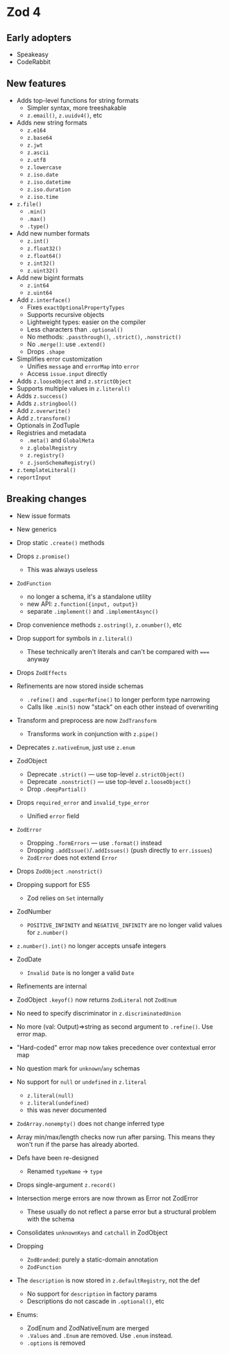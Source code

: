 # Zod 4

## Early adopters

- Speakeasy
- CodeRabbit

## New features

- Adds top-level functions for string formats
  - Simpler syntax, more treeshakable
  - `z.email()`, `z.uuidv4()`, etc
- Adds new string formats
  - `z.e164`
  - `z.base64`
  - `z.jwt`
  - `z.ascii`
  - `z.utf8`
  - `z.lowercase`
  - `z.iso.date`
  - `z.iso.datetime`
  - `z.iso.duration`
  - `z.iso.time`
- `z.file()`
  - `.min()`
  - `.max()`
  - `.type()`
- Add new number formats
  - `z.int()`
  - `z.float32()`
  - `z.float64()`
  - `z.int32()`
  - `z.uint32()`
- Add new bigint formats
  - `z.int64`
  - `z.uint64`
- Add `z.interface()`
  - Fixes `exactOptionalPropertyTypes`
  - Supports recursive objects
  - Lightweight types: easier on the compiler
  - Less characters than `.optional()`
  - No methods: `.passthrough()`, `.strict()`, `.nonstrict()`
  - No `.merge()`: use `.extend()`
  - Drops `.shape`
- Simplifies error customization
  - Unifies `message` and `errorMap` into `error`
  - Access `issue.input` directly
- Adds `z.looseObject` and `z.strictObject`
- Supports multiple values in `z.literal()`
- Adds `z.success()`
- Adds `z.stringbool()`
- Add `z.overwrite()`
- Add `z.transform()`
- Optionals in ZodTuple
- Registries and metadata
  - `.meta()` and `GlobalMeta`
  - `z.globalRegistry`
  - `z.registry()`
  - `z.jsonSchemaRegistry()`
- `z.templateLiteral()`
- `reportInput`

## Breaking changes

- New issue formats
- New generics
- Drop static `.create()` methods
- Drops `z.promise()`
  - This was always useless
- `ZodFunction`
  - no longer a schema, it's a standalone utility
  - new API: `z.function({input, output})`
  - separate `.implement()` and `.implementAsync()`
- Drop convenience methods `z.ostring()`, `z.onumber()`, etc
- Drop support for symbols in `z.literal()`
  - These technically aren't literals and can't be compared with `===` anyway
- Drops `ZodEffects`
- Refinements are now stored inside schemas
  - `.refine()` and `.superRefine()` to longer perform type narrowing
  - Calls like `.min(5)` now "stack" on each other instead of overwriting
- Transform and preprocess are now `ZodTransform`
  - Transforms work in conjunction with `z.pipe()`
- Deprecates `z.nativeEnum`, just use `z.enum`

- ZodObject
  - Deprecate `.strict()` — use top-level `z.strictObject()`
  - Deprecate `.nonstrict()` — use top-level `z.looseObject()`
  - Drop `.deepPartial()`
- Drops `required_error` and `invalid_type_error`
  - Unified `error` field
- `ZodError`
  - Dropping `.formErrors` — use `.format()` instead
  - Dropping `.addIssue()`/`.addIssues()` (push directly to `err.issues`)
  - `ZodError` does not extend `Error`
- Drops `ZodObject` `.nonstrict()`
- Dropping support for ES5
  - Zod relies on `Set` internally
- ZodNumber
  - `POSITIVE_INFINITY` and `NEGATIVE_INFINITY` are no longer valid values for `z.number()`
- `z.number().int()` no longer accepts unsafe integers
- ZodDate
  - `Invalid Date` is no longer a valid `Date`
- Refinements are internal
- ZodObject `.keyof()` now returns `ZodLiteral` not `ZodEnum`
- No need to specify discriminator in `z.discriminatedUnion`
- No more (val: Output)=>string as second argument to `.refine()`. Use error map.
- "Hard-coded" error map now takes precedence over contextual error map
- No question mark for `unknown`/`any` schemas
- No support for `null` or `undefined` in `z.literal`
  - `z.literal(null)`
  - `z.literal(undefined)`
  - this was never documented
- `ZodArray.nonempty()` does not change inferred type
- Array min/max/length checks now run after parsing. This means they won't run if the parse has already aborted.
- Defs have been re-designed
  - Renamed `typeName` -> `type`
- Drops single-argument `z.record()`
- Intersection merge errors are now thrown as Error not ZodError
  - These usually do not reflect a parse error but a structural problem with the schema
- Consolidates `unknownKeys` and `catchall` in ZodObject
- Dropping
  - `ZodBranded`: purely a static-domain annotation
  - `ZodFunction`
- The `description` is now stored in `z.defaultRegistry`, not the def
  - No support for `description` in factory params
  - Descriptions do not cascade in `.optional()`, etc
- Enums:
  - ZodEnum and ZodNativeEnum are merged
  - `.Values` and `.Enum` are removed. Use `.enum` instead.
  - `.options` is removed
